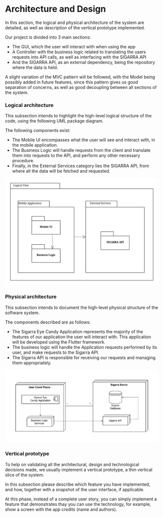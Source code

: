 # Architecture and Design

In this section, the logical and physical architecture of the system are detailed, as well as description of the vertical prototype implemented.

Our project is divided into 3 main sections:

- The GUI, which the user will interact with when using the app
- A Controller with the business logic related to translating the users requests into API calls, as well as interfacing with the SIGARRA API
- And the SIGARRA API, as an external dependency, being the repository where the data is held.

A slight variation of the MVC pattern will be followed, with the Model being possibly added in future features, since this pattern gives us good separation of concerns, as well as good decoupling between all sections of the system.

### Logical architecture

This subsection intends to highlight the high-level logical structure of the code, using the following UML package diagram.

The following components exist:

- The Mobile UI encompasses what the user will see and interact with, in the mobile application.
- The Business Logic will handle requests from the client and translate them into requests to the API, and perform any other necessary procedure.
- Finally, in the External Services category lies the SIGARRA API, from where all the data will be fetched and requested.

![Logical Architecture of the System](./images/logical_architecture.png)

### Physical architecture

This subsection intends to document the high-level physical structure of the software system.

The components described are as follows:

- The Sigarra Eye Candy Application represents the majority of the features of our application the user will interact with. This application will be developed using the Flutter framework.
- The business logic will handle the Application requests performed by its user, and make requests to the Sigarra API.
- The Sigarra API is responsible for receiving our requests and managing them appropriately.

![Physical Architecture of the System](./images/physical_architecture.png)

### Vertical prototype

To help on validating all the architectural, design and technological decisions made, we usually implement a vertical prototype, a thin vertical slice of the system.

In this subsection please describe which feature you have implemented, and how, together with a snapshot of the user interface, if applicable.

At this phase, instead of a complete user story, you can simply implement a feature that demonstrates thay you can use the technology, for example, show a screen with the app credits (name and authors).
